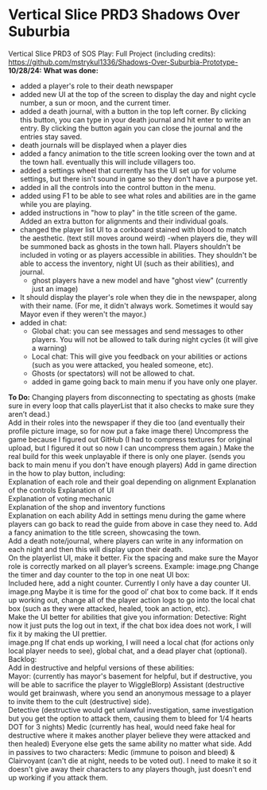 # Vertical Slice PRD3 Shadows Over Suburbia
 Vertical Slice PRD3 of SOS 
 Play: 
 Full Project (including credits): https://github.com/mstrykul1336/Shadows-Over-Suburbia-Prototype-
 **10/28/24:**
 **What was done:**
- added a player's role to their death newspaper 
- added new UI at the top of the screen to display the day and night cycle number, a sun or moon, and the current timer.
- added a death journal, with a button in the top left corner. By clicking this button, you can type in your death journal and hit enter to write an entry. By clicking the button again you can close the journal and the entries stay saved.
- death journals will be displayed when a player dies
- added a fancy animation to the title screen looking over the town and at the town hall. eventually this will include villagers too.
- added a settings wheel that currently has the UI set up for volume settings, but there isn't sound in game so they don't have a purpose yet.
- added in all the controls into the control button in the menu.
- added using F1 to be able to see what roles and abilities are in the game while you are playing.
- added instructions in "how to play" in the title screen of the game. Added an extra button for alignments and their individual goals.
- changed the player list UI to a corkboard stained with blood to match the aesthetic. (text still moves around weird)
-when players die, they will be summoned back as ghosts in the town hall. Players shouldn't be included in voting or as players accessible in abilities. They shouldn't be able to access the inventory, night UI (such as their abilities), and journal.
    -   ghost players have a new model and have "ghost view" (currently just an image)
- It should display the player's role when they die in the newspaper, along with their name. (For me, it didn't always work. Sometimes it would say Mayor even if they weren't the mayor.)
- added in chat:
  - Global chat: you can see messages and send messages to other players. You will not be allowed to talk during night cycles (it will give a warning)
  - Local chat: This will give you feedback on your abilities or actions (such as you were attacked, you healed someone, etc).
  - Ghosts (or spectators) will not be allowed to chat.
  - added in game going back to main menu if you have only one player. 

 **To Do:**
 Changing players from disconnecting to spectating as ghosts (make sure in every loop that calls playerList that it also checks to make sure they aren’t dead.)  
Add in their roles into the newspaper if they die too (and eventually their profile picture image, so for now put a fake image there) 
Uncompress the game because I figured out GitHub (I had to compress textures for original upload, but I figured it out so now I can uncompress them again.) 
Make the real build for this week unplayable if there is only one player. (sends you back to main menu if you don't have enough players) 
Add in game direction in the how to play button, including:  
Explanation of each role and their goal depending on alignment 
Explanation of the controls 
Explanation of UI  
Explanation of voting mechanic  
Explanation of the shop and inventory functions  
Explanation on each ability 
Add in settings menu during the game where players can go back to read the guide from above in case they need to. 
Add a fancy animation to the title screen, showcasing the town.  
Add a death note/journal, where players can write in any information on each night and then this will display upon their death.  
On the playerlist UI, make it better. Fix the spacing and make sure the Mayor role is correctly marked on all player’s screens. Example: 
 image.png
Change the timer and day counter to the top in one neat UI box:  
Included here, add a night counter. Currently I only have a day counter UI.
 image.png
Maybe it is time for the good ol’ chat box to come back. If it ends up working out, change all of the player action logs to go into the local chat box (such as they were attacked, healed, took an action, etc).  
Make the UI better for abilities that give you information: 
Detective: Right now it just puts the log out in text, if the chat box idea does not work, I will fix it by making the UI prettier.  
 image.png
If chat ends up working, I will need a local chat (for actions only local player needs to see), global chat, and a dead player chat (optional).  
Backlog:   
Add in destructive and helpful versions of these abilities:   
Mayor: (currently has mayor's basement for helpful, but if destructive, you will be able to sacrifice the player to WiggleBlorp) 
Assistant (destructive would get brainwash, where you send an anonymous message to a player to invite them to the cult (destructive) side).  
Detective (destructive would get unlawful investigation, same investigation but you get the option to attack them, causing them to bleed for 1/4 hearts DOT for 3 nights) 
Medic (currently has heal, would need fake heal for destructive where it makes another player believe they were attacked and then healed) 
Everyone else gets the same ability no matter what side. 
Add in passives to two characters: Medic (immune to poison and bleed) & Clairvoyant (can't die at night, needs to be voted out). I need to make it so it doesn't give away their characters to any players though, just doesn't end up working if you attack them. 
